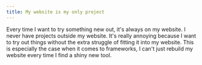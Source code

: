 ```yaml
---
title: My website is my only project
---
```


Every time I want to try something new out, it's always on my website. I never have projects outside my website. It's really annoying because I want to try out things without the extra struggle of fitting it into my website. This is especially the case when it comes to frameworks, I can't just rebuild my website every time I find a shiny new tool.